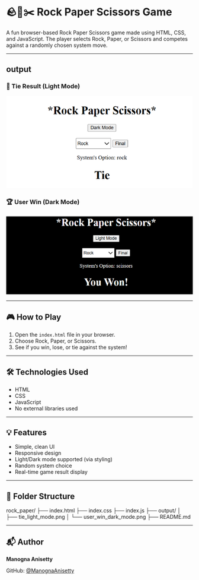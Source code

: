 # 🪨📄✂️ Rock Paper Scissors Game

A fun browser-based Rock Paper Scissors game made using HTML, CSS, and JavaScript. The player selects Rock, Paper, or Scissors and competes against a randomly chosen system move.

---

## output

### 🤝 Tie Result (Light Mode)
![Tie Light Mode](output/tie_light_mode.png)

### 🏆 User Win (Dark Mode)
![User Win Dark Mode](output/user_win_dark_mode.png)

---

## 🎮 How to Play

1. Open the `index.html` file in your browser.
2. Choose Rock, Paper, or Scissors.
3. See if you win, lose, or tie against the system!

---

## 🛠️ Technologies Used

- HTML
- CSS
- JavaScript
- No external libraries used

---

## 💡 Features

- Simple, clean UI
- Responsive design
- Light/Dark mode supported (via styling)
- Random system choice
- Real-time game result display

---

## 📂 Folder Structure

rock_paper/
├── index.html
├── index.css
├── index.js
├── output/
│ ├── tie_light_mode.png
│ └── user_win_dark_mode.png
├── README.md

---

## 📬 Author

**Manogna Anisetty**

GitHub: [@ManognaAnisetty](https://github.com/ManognaAnisetty)


